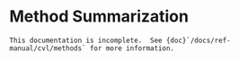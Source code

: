 Method Summarization
====================

```{todo}
This documentation is incomplete.  See {doc}`/docs/ref-manual/cvl/methods` for more information.
```

